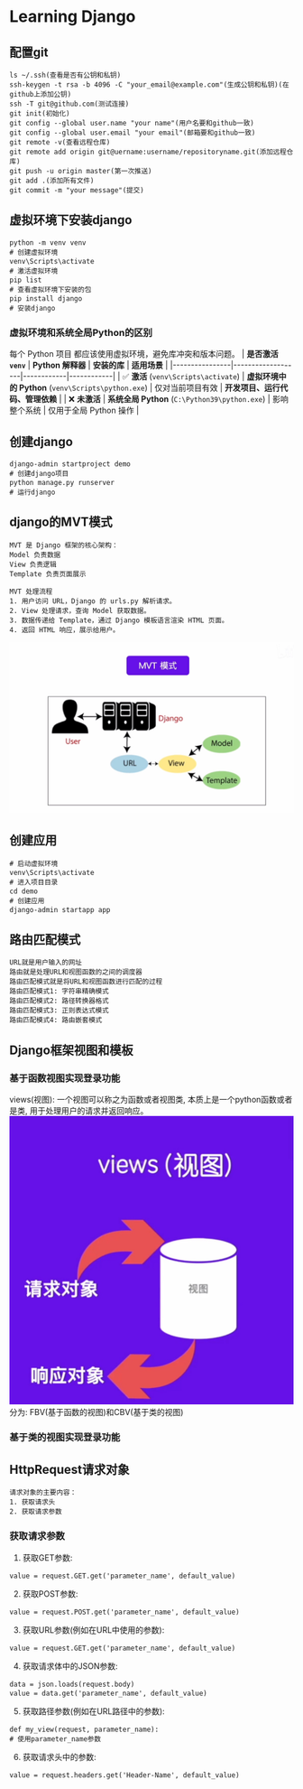# Learning Django

## 配置git
```
ls ~/.ssh(查看是否有公钥和私钥)
ssh-keygen -t rsa -b 4096 -C "your_email@example.com"(生成公钥和私钥)(在github上添加公钥)
ssh -T git@github.com(测试连接)
git init(初始化)
git config --global user.name "your name"(用户名要和github一致)
git config --global user.email "your email"(邮箱要和github一致)
git remote -v(查看远程仓库)
git remote add origin git@uername:username/repositoryname.git(添加远程仓库)
git push -u origin master(第一次推送)
git add .(添加所有文件)
git commit -m "your message"(提交)
```

## 虚拟环境下安装django
```
python -m venv venv
# 创建虚拟环境
venv\Scripts\activate
# 激活虚拟环境
pip list
# 查看虚拟环境下安装的包
pip install django
# 安装django
```

### 虚拟环境和系统全局Python的区别
每个 Python 项目 都应该使用虚拟环境，避免库冲突和版本问题。
| **是否激活 `venv`** | **Python 解释器** | **安装的库** | **适用场景** |
|----------------|-------------------|------------|------------|
| ✅ **激活** (`venv\Scripts\activate`) | **虚拟环境中的 Python** (`venv\Scripts\python.exe`) | 仅对当前项目有效 | **开发项目、运行代码、管理依赖** |
| ❌ **未激活** | **系统全局 Python** (`C:\Python39\python.exe`) | 影响整个系统 | 仅用于全局 Python 操作 |



## 创建django
```
django-admin startproject demo
# 创建django项目
python manage.py runserver
# 运行django

```

## django的MVT模式

```
MVT 是 Django 框架的核心架构：
Model 负责数据
View 负责逻辑
Template 负责页面展示
```

```
MVT 处理流程
1. 用户访问 URL，Django 的 urls.py 解析请求。
2. View 处理请求，查询 Model 获取数据。
3. 数据传递给 Template，通过 Django 模板语言渲染 HTML 页面。
4. 返回 HTML 响应，展示给用户。
```
![MVT模式](MVT模式.jpg)


## 创建应用
```
# 启动虚拟环境
venv\Scripts\activate
# 进入项目目录
cd demo
# 创建应用
django-admin startapp app
```

## 路由匹配模式
```
URL就是用户输入的网址
路由就是处理URL和视图函数的之间的调度器
路由匹配模式就是将URL和视图函数进行匹配的过程
路由匹配模式1: 字符串精确模式
路由匹配模式2: 路径转换器格式
路由匹配模式3: 正则表达式模式
路由匹配模式4: 路由嵌套模式
```



## Django框架视图和模板

### 基于函数视图实现登录功能
views(视图):
一个视图可以称之为函数或者视图类, 本质上是一个python函数或者是类, 用于处理用户的请求并返回响应。
![views(视图)](views.jpg)
分为: FBV(基于函数的视图)和CBV(基于类的视图)

### 基于类的视图实现登录功能

## HttpRequest请求对象
```
请求对象的主要内容：
1. 获取请求头
2. 获取请求参数
```
### 获取请求参数
1. 获取GET参数:
```
value = request.GET.get('parameter_name', default_value)
```
2. 获取POST参数:
```
value = request.POST.get('parameter_name', default_value)
```
3. 获取URL参数(例如在URL中使用的参数):
```
value = request.GET.get('parameter_name', default_value)
```
4. 获取请求体中的JSON参数:
```
data = json.loads(request.body)
value = data.get('parameter_name', default_value)
```
5. 获取路径参数(例如在URL路径中的参数):
```
def my_view(request, parameter_name):
# 使用parameter_name参数
```
6. 获取请求头中的参数:
```
value = request.headers.get('Header-Name', default_value)
```
